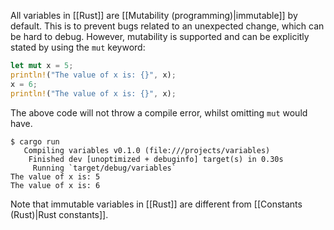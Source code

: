 All variables in [[Rust]] are [[Mutability (programming)|immutable]] by default. This is to prevent bugs related to an unexpected change, which can be hard to debug. However, mutability is supported and can be explicitly stated by using the `mut` keyword: 

```rust
let mut x = 5;
println!("The value of x is: {}", x);
x = 6;
println!("The value of x is: {}", x);
```

The above code will not throw a compile error, whilst omitting `mut` would have.

```
$ cargo run
   Compiling variables v0.1.0 (file:///projects/variables)
    Finished dev [unoptimized + debuginfo] target(s) in 0.30s
     Running `target/debug/variables`
The value of x is: 5
The value of x is: 6
```

Note that immutable variables in [[Rust]] are different from [[Constants (Rust)|Rust constants]].